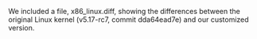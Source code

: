 We included a file, x86_linux.diff, showing the differences between the original Linux kernel (v5.17-rc7, commit dda64ead7e) and our customized version.
